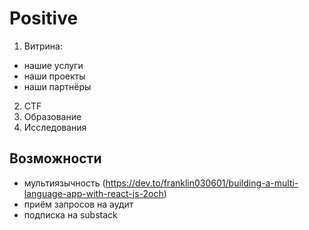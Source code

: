 # Positive

1. Витрина:
- нашие услуги
- наши проекты
- наши партнёры
2. CTF
3. Образование
4. Исследования

## Возможности

- мультиязычность (https://dev.to/franklin030601/building-a-multi-language-app-with-react-js-2och)
- приём запросов на аудит
- подписка на substack